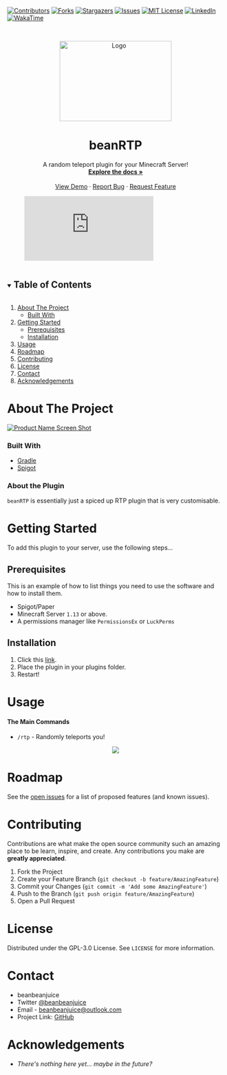 <!-- PROJECT SHIELDS -->
<!--
*** I'm using markdown "reference style" links for readability.
*** Reference links are enclosed in brackets [ ] instead of parentheses ( ).
*** See the bottom of this document for the declaration of the reference variables
*** for contributors-url, forks-url, etc. This is an optional, concise syntax you may use.
*** https://www.markdownguide.org/basic-syntax/#reference-style-links
-->
[![Contributors][contributors-shield]][contributors-url]
[![Forks][forks-shield]][forks-url]
[![Stargazers][stars-shield]][stars-url]
[![Issues][issues-shield]][issues-url]
[![MIT License][license-shield]][license-url]
[![LinkedIn][linkedin-shield]][linkedin-url]
[![WakaTime][wakatime-shield]][wakatime-url]




<!-- PROJECT LOGO -->
<br />
<p align="center">
  <a href="https://github.com/beanbeanjuice/beanRTP">
    <img src="http://cdn.beanbeanjuice.com/images/cafeBot/readme/logo.gif" alt="Logo" width="260" height="186">
  </a>

  <h1 align="center">beanRTP</h1>

  <p align="center">
    A random teleport plugin for your Minecraft Server!
    <br />
    <a href="https://github.com/beanbeanjuice/beanRTP"><strong>Explore the docs »</strong></a>
    <br />
    <br />
    <a href="https://github.com/beanbeanjuice/beanRTP">View Demo</a>
    ·
    <a href="https://github.com/beanbeanjuice/beanRTP/issues">Report Bug</a>
    ·
    <a href="https://github.com/beanbeanjuice/beanRTP/issues">Request Feature</a>
  </p>
  <figure><embed src="https://wakatime.com/share/@beeb4317-977b-4b19-878a-21e9aa8e43ed/31fd7762-6212-4dd2-b4d7-4bfdc2a3b5a3.svg"></embed></figure>
</p>

<!-- TABLE OF CONTENTS -->
<details open="open">
  <summary><h2 style="display: inline-block">Table of Contents</h2></summary>
  <ol>
    <li>
      <a href="#about-the-project">About The Project</a>
      <ul>
        <li><a href="#built-with">Built With</a></li>
      </ul>
    </li>
    <li>
      <a href="#getting-started">Getting Started</a>
      <ul>
        <li><a href="#prerequisites">Prerequisites</a></li>
        <li><a href="#installation">Installation</a></li>
      </ul>
    </li>
    <li><a href="#usage">Usage</a></li>
    <li><a href="#roadmap">Roadmap</a></li>
    <li><a href="#contributing">Contributing</a></li>
    <li><a href="#license">License</a></li>
    <li><a href="#contact">Contact</a></li>
    <li><a href="#acknowledgements">Acknowledgements</a></li>
  </ol>
</details>



<!-- ABOUT THE PROJECT -->
# About The Project

[![Product Name Screen Shot][product-title]](https://github.com/beanbeanjuice/beanRTP)


### Built With

* [Gradle](https://gradle.org/)
* [Spigot](https://www.spigotmc.org/wiki/spigot-maven/)

### About the Plugin
`beanRTP` is essentially just a spiced up RTP plugin that is very customisable.


<!-- GETTING STARTED -->
# Getting Started

To add this plugin to your server, use the following steps...

## Prerequisites

This is an example of how to list things you need to use the software and how to install them.
* Spigot/Paper
* Minecraft Server `1.13` or above.
* A permissions manager like `PermissionsEx` or `LuckPerms`

## Installation

1. Click this [link](https://discord.com/api/oauth2/authorize?client_id=787162619504492554&permissions=305654886&scope=bot).
2. Place the plugin in your plugins folder.
3. Restart!



<!-- USAGE EXAMPLES -->
# Usage

#### **The Main Commands**
* `/rtp` - Randomly teleports you!

<p align="center">
  <img src=http://cdn.beanbeanjuice.com/images/cafeBot/readme/help.png>
</p>

<!-- ROADMAP -->
# Roadmap

See the [open issues](https://github.com/beanbeanjuice/beanRTP/issues) for a list of proposed features (and known issues).


<!-- CONTRIBUTING -->
# Contributing

Contributions are what make the open source community such an amazing place to be learn, inspire, and create. Any contributions you make are **greatly appreciated**.

1. Fork the Project
2. Create your Feature Branch (`git checkout -b feature/AmazingFeature`)
3. Commit your Changes (`git commit -m 'Add some AmazingFeature'`)
4. Push to the Branch (`git push origin feature/AmazingFeature`)
5. Open a Pull Request


<!-- LICENSE -->
# License

Distributed under the GPL-3.0 License. See `LICENSE` for more information.


<!-- CONTACT -->
# Contact

- beanbeanjuice
- Twitter [@beanbeanjuice](https://twitter.com/beanbeanjuice)
- Email - beanbeanjuice@outlook.com
- Project Link: [GitHub](https://github.com/beanbeanjuice/beanRTP)

<!-- ACKNOWLEDGEMENTS -->
# Acknowledgements

* *There's nothing here yet... maybe in the future?*

<!-- MARKDOWN LINKS & IMAGES -->
<!-- https://www.markdownguide.org/basic-syntax/#reference-style-links -->
[contributors-shield]: https://img.shields.io/github/contributors/beanbeanjuice/beanRTP.svg?style=for-the-badge
[contributors-url]: https://github.com/beanbeanjuice/beanRTP/graphs/contributors
[forks-shield]: https://img.shields.io/github/forks/beanbeanjuice/beanRTP.svg?style=for-the-badge
[forks-url]: https://github.com/beanbeanjuice/beanRTP/network/members
[stars-shield]: https://img.shields.io/github/stars/beanbeanjuice/beanRTP.svg?style=for-the-badge
[stars-url]: https://github.com/beanbeanjuice/beanRTP/stargazers
[issues-shield]: https://img.shields.io/github/issues/beanbeanjuice/beanRTP.svg?style=for-the-badge
[issues-url]: https://github.com/beanbeanjuice/beanRTP/issues
[license-shield]: https://img.shields.io/github/license/beanbeanjuice/beanRTP.svg?style=for-the-badge
[license-url]: https://github.com/beanbeanjuice/beanRTP/blob/master/LICENSE.txt
[linkedin-shield]: https://img.shields.io/badge/-LinkedIn-black.svg?style=for-the-badge&logo=linkedin&colorB=555
[linkedin-url]: https://linkedin.com/in/beanbeanjuice
[wakatime-shield]: https://wakatime.com/badge/github/beanbeanjuice/beanRTP.svg?style=for-the-badge
[wakatime-url]: https://wakatime.com/badge/github/beanbeanjuice/beanRTP
[product-title]: http://cdn.beanbeanjuice.com/images/cafeBot/readme/cafeBot.png